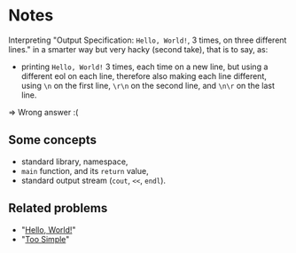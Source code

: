 # Notes

Interpreting "Output Specification: `Hello, World!`, 3 times, on three different lines."
in a smarter way but very hacky (second take), that is to say, as:

- printing `Hello, World!` 3 times, each time on a new line, but using a different eol on each line, therefore also making each line different, using `\n` on the first line, `\r\n` on the second line, and `\n\r` on the last line.

⇒ Wrong answer :(

## Some concepts

* standard library, namespace,
* `main` function, and its `return` value,
* standard output stream (`cout`, `<<`, `endl`).

## Related problems

* "[Hello, World!](https://dmoj.ca/problem/helloworld)"
* "[Too Simple](https://dmoj.ca/problem/toosimple)"
